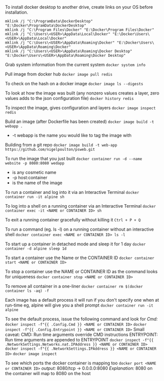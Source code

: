To install docker desktop to another drive, create links on your OS before installation.
```mklink /j "C:\ProgramData\Docker" "E:\Docker\ProgramData\Docker"
mklink /j "C:\ProgramData\DockerDesktop" "E:\Docker\ProgramData\DockerDesktop"
mklink /j "C:\Program Files\Docker" "E:\Docker\Program Files\Docker"
mklink /j "C:\Users\<USER>\AppData\Local\Docker" "E:\Docker\Users\<USER>\AppData\Local\Docker"
mklink /j "C:\Users\<USER>\AppData\Roaming\Docker" "E:\Docker\Users\<USER>\AppData\Roaming\Docker"
mklink /j "C:\Users\<USER>\AppData\Roaming\Docker Desktop" "E:\Docker\Users\<USER>\AppData\Roaming\Docker Desktop"
```

Grab system information from the current system
`docker system info `

Pull image from docker hub
`docker image pull redis`

To check on the hash on a docker image
`docker image ls --digests`

To look at how the image was built (any nonzero values creates a layer, zero values adds to the json configuration file)
`docker history redis`

To inspect the image, gives configuration and layers
`docker image inspect redis`

Build an image (after Dockerfile has been created)
`docker image build -t webapp .`
 - -t webapp is the name you would like to tag the image with

Building from a git repo
`docker image build -t web-app https://github.com/nigelpoulton/psweb.git`

To run the image that you just built
`docker container run -d --name website -p 8080:8080 wedapp`
 - <website> is any cosmetic name
 - -p host:container
 - <webapp> is the name of the image

To run a container and log into it via an Interactive Terminal
`docker container run -it alpine sh`

To log into a shell on a running container via an Interactive Terminal
`docker container exec -it <NAME or CONTAINER ID> sh`

To exit a running container gracefully without killing it
`Ctrl + P + Q`

To run a command (eg. ls -l) on a running container without an interactive shell
`docker container exec <NAME or CONTAINER ID> ls -l`

To start up a container in detached mode and sleep it for 1 day
`docker container -d alpine sleep 1d`

To start a container use the Name or the CONTAINER ID
`docker container start <NAME or CONTAINER ID>`

To stop a container use the NAME or CONTAINER ID as the command looks for uniqueness
`docker container stop <NAME or CONTAINER ID>`

To remove all container in a one-liner
`docker container rm $(docker container ls -aq) -f`

Each image has a default process it will run if you don't specify one when at run-time
eg, alpine will give you a shell prompt
`docker container run -it alpine`

To see the default process, issue the following command and look for *Cmd:*
`docker inspect -f"{{ .Config.Cmd }} <NAME or CONTAINER ID>`
`docker inspect -f"{{ .Config.Entrypoint }} <NAME or CONTAINER ID>`
Small caveat:
  CMD: Run time arguments override CMD instructions
  ENTRYPOINT: Run time arguments are appended to ENTRYPOINT
`docker inspect -f"{{ .NetworkSettings.Networks.nat.IPAddress }} <NAME or CONTAINER ID>`
`docker inspect -f"{{ .NetworkSettings.IPAddress }} <NAME or CONTAINER ID>`
`docker image inspect`

To see which ports the docker container is mapping too
`docker port <NAME or CONTAINER ID>`
_output:_ 8080/tcp -> 0.0.0.0:8080
_Explanation:_ 8080 on the container will map to 8080 on the host
